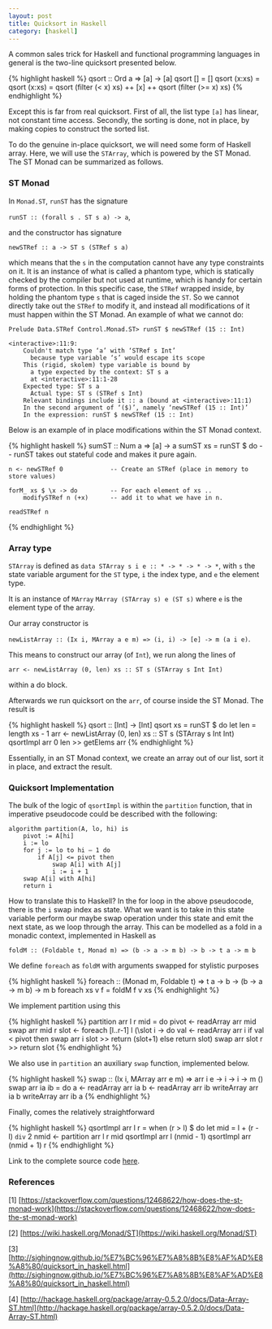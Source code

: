 ```yaml
---
layout: post
title: Quicksort in Haskell
category: [haskell]
---
```


A common sales trick for Haskell and functional programming languages in general is the two-line quicksort presented below.

{% highlight haskell %}
qsort :: Ord a => [a] -> [a]
qsort [] = []
qsort (x:xs) = qsort (x:xs) = qsort (filter (< x) xs) ++ [x] ++ qsort (filter (>= x) xs)
{% endhighlight %}

Except this is far from real quicksort. First of all, the list type `[a]` has linear, not constant time access. Secondly, the sorting is done, not in place, by making copies to construct the sorted list.

To do the genuine in-place quicksort, we will need some form of Haskell array. Here, we will use the `STArray`, which is powered by the ST Monad. The ST Monad can be summarized as follows.

### ST Monad

In `Monad.ST`, `runST` has the signature

```runST :: (forall s . ST s a) -> a```,

and the constructor has signature

```newSTRef :: a -> ST s (STRef s a)```
 
which means that the `s` in the computation cannot have any type constraints on it. It is an instance of what is called a phantom type, which is statically checked by the compiler but not used at runtime, which is handy for certain forms of protection. In this specific case, the `STRef` wrapped inside, by holding the phantom type `s` that is caged inside the `ST`. So we cannot directly take out the `STRef` to modify it, and instead all modifications of it must happen within the ST Monad. An example of what we cannot do:

```
Prelude Data.STRef Control.Monad.ST> runST $ newSTRef (15 :: Int)

<interactive>:11:9:
    Couldn't match type ‘a’ with ‘STRef s Int’
      because type variable ‘s’ would escape its scope
    This (rigid, skolem) type variable is bound by
      a type expected by the context: ST s a
      at <interactive>:11:1-28
    Expected type: ST s a
      Actual type: ST s (STRef s Int)
    Relevant bindings include it :: a (bound at <interactive>:11:1)
    In the second argument of ‘($)’, namely ‘newSTRef (15 :: Int)’
    In the expression: runST $ newSTRef (15 :: Int)
```

Below is an example of in place modifications within the ST Monad context.

{% highlight haskell %}
sumST :: Num a => [a] -> a
sumST xs = runST $ do           -- runST takes out stateful code and makes it pure again.
 
    n <- newSTRef 0             -- Create an STRef (place in memory to store values)
 
    forM_ xs $ \x -> do         -- For each element of xs ..
        modifySTRef n (+x)      -- add it to what we have in n.
 
    readSTRef n
{% endhighlight %}

### Array type

`STArray` is defined as
```data STArray s i e :: * -> * -> * -> *```,
with `s` the state variable argument for the `ST` type, `i` the index type, and `e` the element type.

It is an instance of `MArray`
`MArray (STArray s) e (ST s)` where `e` is the element type of the array.

Our array constructor is

```newListArray :: (Ix i, MArray a e m) => (i, i) -> [e] -> m (a i e)```.

This means to construct our array (of `Int`), we run along the lines of

```arr <- newListArray (0, len) xs :: ST s (STArray s Int Int)```

within a do block.

Afterwards we run quicksort on the `arr`, of course inside the ST Monad. The result is

{% highlight haskell %}
qsort :: [Int] -> [Int]
qsort xs = runST $ do
    let len = length xs - 1
    arr <- newListArray (0, len) xs :: ST s (STArray s Int Int)
    qsortImpl arr 0 len >> getElems arr
{% endhighlight %}

Essentially, in an ST Monad context, we create an array out of our list, sort it in place, and extract the result.

### Quicksort Implementation

The bulk of the logic of `qsortImpl` is within the `partition` function, that in imperative pseudocode could be described with the following:

```
algorithm partition(A, lo, hi) is
    pivot := A[hi]
    i := lo
    for j := lo to hi – 1 do
        if A[j] <= pivot then
            swap A[i] with A[j]
            i := i + 1
    swap A[i] with A[hi]
    return i
```

How to translate this to Haskell? In the for loop in the above pseudocode, there is the `i` swap index as state. What we want is to take in this state variable perform our maybe swap operation under this state and emit the next state, as we loop through the array. This can be modelled as a fold in a monadic context, implemented in Haskell as

```foldM :: (Foldable t, Monad m) => (b -> a -> m b) -> b -> t a -> m b```

We define `foreach` as `foldM` with arguments swapped for stylistic purposes

{% highlight haskell %}
foreach :: (Monad m, Foldable t) => t a -> b -> (b -> a -> m b) -> m b
foreach xs v f = foldM f v xs
{% endhighlight %}

We implement partition using this

{% highlight haskell %}
partition arr l r mid = do
    pivot <- readArray arr mid
    swap arr mid r
    slot <- foreach [l..r-1] l (\slot i -> do
        val <- readArray arr i
        if val < pivot
           then swap arr i slot >> return (slot+1)
           else return slot)
    swap arr slot r >> return slot
{% endhighlight %}

We also use in `partition` an auxiliary `swap` function, implemented below.

{% highlight haskell %}
swap :: (Ix i, MArray arr e m) => arr i e -> i -> i -> m ()
swap arr ia ib = do
    a <- readArray arr ia
    b <- readArray arr ib
    writeArray arr ia b
    writeArray arr ib a
{% endhighlight %}

Finally, comes the relatively straightforward

{% highlight haskell %}
qsortImpl arr l r = when (r > l) $ do
    let mid = l + (r - l) `div` 2
    nmid <- partition arr l r mid
    qsortImpl arr l (nmid - 1)
    qsortImpl arr (nmid + 1) r
{% endhighlight %}

Link to the complete source code [here](../../../../resource/quicksort.hs).

### References

[1] [https://stackoverflow.com/questions/12468622/how-does-the-st-monad-work](https://stackoverflow.com/questions/12468622/how-does-the-st-monad-work)

[2] [https://wiki.haskell.org/Monad/ST](https://wiki.haskell.org/Monad/ST)

[3] [http://sighingnow.github.io/%E7%BC%96%E7%A8%8B%E8%AF%AD%E8%A8%80/quicksort_in_haskell.html](http://sighingnow.github.io/%E7%BC%96%E7%A8%8B%E8%AF%AD%E8%A8%80/quicksort_in_haskell.html)

[4] [http://hackage.haskell.org/package/array-0.5.2.0/docs/Data-Array-ST.html](http://hackage.haskell.org/package/array-0.5.2.0/docs/Data-Array-ST.html)
